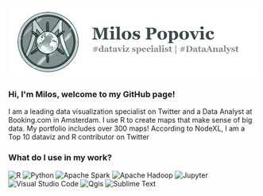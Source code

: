 

<img src="/src/logo.jpg" alt="banner" align="center"/>

### Hi, I'm Milos, welcome to my GitHub page!

I am a leading data visualization specialist on Twitter and a Data Analyst at Booking.com in Amsterdam.
I use R to create maps that make sense of big data. My portfolio includes over 300 maps! 
According to NodeXL, I am a Top 10 dataviz and R contributor on Twitter

### What do I use in my work?
<p>
  <img alt="R" src="https://img.shields.io/badge/R-276DC3?logo=r&logoColor=white&style=plastic"/>
  <img alt="Python" src="https://img.shields.io/badge/Python-3776AB?logo=python&logoColor=white&style=plastic"/>
  <img alt="Apache Spark" src="https://img.shields.io/badge/Apache Spark-E25A1C?logo=ApacheSpark&logoColor=white&style=plastic"/>
  <img alt="Apache Hadoop" src="https://img.shields.io/badge/Apache Hadoop-66CCFF?logo=ApacheHadoop&logoColor=white&style=plastic"/>
  <img alt="Jupyter" src="https://img.shields.io/badge/Jupyter-F37626?logo=Jupyter&logoColor=white&style=plastic"/>
  <img alt="Visual Studio Code" src="https://img.shields.io/badge/Visual Studio Code-007ACC?logo=VisualStudioCode&logoColor=white&style=plastic"/>
  <img alt="Qgis" src="https://img.shields.io/badge/Qgis-589632?logo=Qgis&logoColor=white&style=plastic"/>
  <img alt="Sublime Text" src="https://img.shields.io/badge/Sublime Text-FF9800?logo=SublimeText&logoColor=white&style=plastic"/>
</p>

<!--
**milos-agathon/milos-agathon** is a ✨ _special_ ✨ repository because its `README.md` (this file) appears on your GitHub profile.

Here are some ideas to get you started:

- 🔭 I’m currently working on ...
- 🌱 I’m currently learning ...
- 👯 I’m looking to collaborate on ...
- 🤔 I’m looking for help with ...
- 💬 Ask me about ...
- 📫 How to reach me: ...
- 😄 Pronouns: ...
- ⚡ Fun fact: ...
-->
